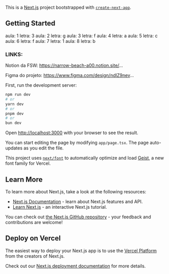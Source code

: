This is a [Next.js](https://nextjs.org) project bootstrapped with [`create-next-app`](https://nextjs.org/docs/app/api-reference/cli/create-next-app).

## Getting Started
aula: 1 letra: 3
aula: 2 letra: g
aula: 3 letra: f
aula: 4 letra: a
aula: 5 letra: c
aula: 6 letra: f
aula: 7 letra: 1
aula: 8 letra: b 

### LINKS:

<!-- Blog da FSW: https://fullstackclub.com.br/fscblog/ -->

Notion da FSW: https://narrow-beach-a00.notion.site/...

<!-- Comunidade no Discord:   / discord   -->

<!-- Ingresso Gold: https://checkout4.xgrow.com/pt/71edc4... -->

Figma do projeto: https://www.figma.com/design/ndIZ9nev... 

<!-- Repositório do Projeto: https://github.com/felipemotarocha/fu... -->

<!-- Link para se inscrever na FSW: https://swiy.co/y-fsw6 -->

First, run the development server:

```bash
npm run dev
# or
yarn dev
# or
pnpm dev
# or
bun dev
```

Open [http://localhost:3000](http://localhost:3000) with your browser to see the result.

You can start editing the page by modifying `app/page.tsx`. The page auto-updates as you edit the file.

This project uses [`next/font`](https://nextjs.org/docs/app/building-your-application/optimizing/fonts) to automatically optimize and load [Geist](https://vercel.com/font), a new font family for Vercel.

## Learn More

To learn more about Next.js, take a look at the following resources:

- [Next.js Documentation](https://nextjs.org/docs) - learn about Next.js features and API.
- [Learn Next.js](https://nextjs.org/learn) - an interactive Next.js tutorial.

You can check out [the Next.js GitHub repository](https://github.com/vercel/next.js) - your feedback and contributions are welcome!

## Deploy on Vercel

The easiest way to deploy your Next.js app is to use the [Vercel Platform](https://vercel.com/new?utm_medium=default-template&filter=next.js&utm_source=create-next-app&utm_campaign=create-next-app-readme) from the creators of Next.js.

Check out our [Next.js deployment documentation](https://nextjs.org/docs/app/building-your-application/deploying) for more details.
